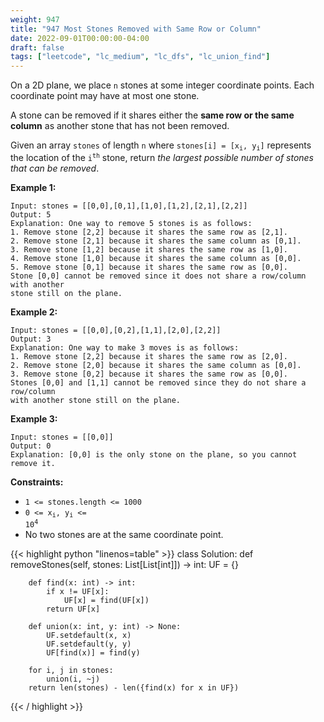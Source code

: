 ```yaml
---
weight: 947
title: "947 Most Stones Removed with Same Row or Column"
date: 2022-09-01T00:00:00-04:00
draft: false
tags: ["leetcode", "lc_medium", "lc_dfs", "lc_union_find"]
---
```


On a 2D plane, we place `n` stones at some integer coordinate points. Each coordinate point may have at most one stone.

A stone can be removed if it shares either the **same row or the same column** as another stone that has not been removed.

Given an array `stones` of length `n` where <code>stones[i] = [x<sub>i</sub>, y<sub>i</sub>]</code> represents the location of the <code>i<sup>th</sup></code> stone, return _the largest possible number of stones that can be removed_.

**Example 1:**
```
Input: stones = [[0,0],[0,1],[1,0],[1,2],[2,1],[2,2]]
Output: 5
Explanation: One way to remove 5 stones is as follows:
1. Remove stone [2,2] because it shares the same row as [2,1].
2. Remove stone [2,1] because it shares the same column as [0,1].
3. Remove stone [1,2] because it shares the same row as [1,0].
4. Remove stone [1,0] because it shares the same column as [0,0].
5. Remove stone [0,1] because it shares the same row as [0,0].
Stone [0,0] cannot be removed since it does not share a row/column with another
stone still on the plane.
```
**Example 2:**
```
Input: stones = [[0,0],[0,2],[1,1],[2,0],[2,2]]
Output: 3
Explanation: One way to make 3 moves is as follows:
1. Remove stone [2,2] because it shares the same row as [2,0].
2. Remove stone [2,0] because it shares the same column as [0,0].
3. Remove stone [0,2] because it shares the same row as [0,0].
Stones [0,0] and [1,1] cannot be removed since they do not share a row/column
with another stone still on the plane.
```
**Example 3:**
```
Input: stones = [[0,0]]
Output: 0
Explanation: [0,0] is the only stone on the plane, so you cannot remove it.
```

**Constraints:**
- `1 <= stones.length <= 1000`
- <code>0 <= x<sub>i</sub>, y<sub>i</sub> <= 10<sup>4</sup></code>
- No two stones are at the same coordinate point.

<div class="tabs"></div>
<div class="tab-content">
<div id="python" class="lang">
{{< highlight python "linenos=table" >}}
class Solution:
    def removeStones(self, stones: List[List[int]]) -> int:
        UF = {}

        def find(x: int) -> int:
            if x != UF[x]:
                UF[x] = find(UF[x])
            return UF[x]

        def union(x: int, y: int) -> None:
            UF.setdefault(x, x)
            UF.setdefault(y, y)
            UF[find(x)] = find(y)

        for i, j in stones:
            union(i, ~j)
        return len(stones) - len({find(x) for x in UF})
{{< / highlight >}}
</div>
</div>
